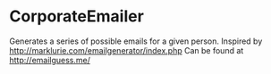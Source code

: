 # CorporateEmailer
Generates a series of possible emails for a given person.  Inspired by http://marklurie.com/emailgenerator/index.php
Can be found at http://emailguess.me/
